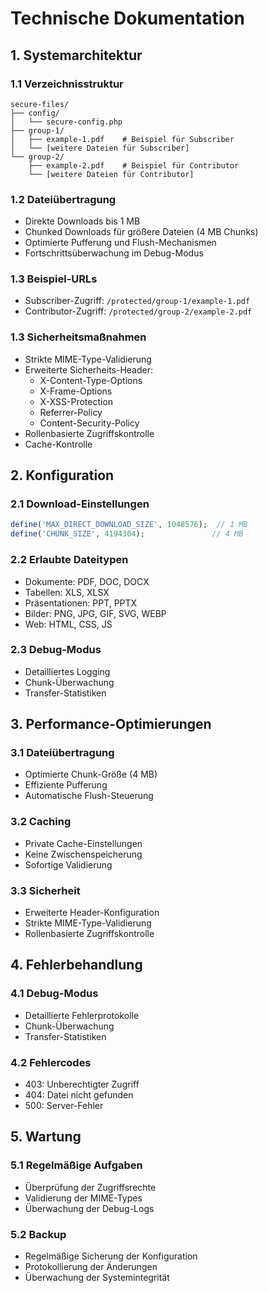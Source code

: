 # Technische Dokumentation

## 1. Systemarchitektur

### 1.1 Verzeichnisstruktur
```
secure-files/
├── config/
│   └── secure-config.php
├── group-1/
│   ├── example-1.pdf    # Beispiel für Subscriber
│   └── [weitere Dateien für Subscriber]
└── group-2/
    ├── example-2.pdf    # Beispiel für Contributor
    └── [weitere Dateien für Contributor]
```

### 1.2 Dateiübertragung
- Direkte Downloads bis 1 MB
- Chunked Downloads für größere Dateien (4 MB Chunks)
- Optimierte Pufferung und Flush-Mechanismen
- Fortschrittsüberwachung im Debug-Modus

### 1.3 Beispiel-URLs
- Subscriber-Zugriff: `/protected/group-1/example-1.pdf`
- Contributor-Zugriff: `/protected/group-2/example-2.pdf`

### 1.3 Sicherheitsmaßnahmen
- Strikte MIME-Type-Validierung
- Erweiterte Sicherheits-Header:
  - X-Content-Type-Options
  - X-Frame-Options
  - X-XSS-Protection
  - Referrer-Policy
  - Content-Security-Policy
- Rollenbasierte Zugriffskontrolle
- Cache-Kontrolle

## 2. Konfiguration

### 2.1 Download-Einstellungen
```php
define('MAX_DIRECT_DOWNLOAD_SIZE', 1048576);  // 1 MB
define('CHUNK_SIZE', 4194304);               // 4 MB
```

### 2.2 Erlaubte Dateitypen
- Dokumente: PDF, DOC, DOCX
- Tabellen: XLS, XLSX
- Präsentationen: PPT, PPTX
- Bilder: PNG, JPG, GIF, SVG, WEBP
- Web: HTML, CSS, JS

### 2.3 Debug-Modus
- Detailliertes Logging
- Chunk-Überwachung
- Transfer-Statistiken

## 3. Performance-Optimierungen

### 3.1 Dateiübertragung
- Optimierte Chunk-Größe (4 MB)
- Effiziente Pufferung
- Automatische Flush-Steuerung

### 3.2 Caching
- Private Cache-Einstellungen
- Keine Zwischenspeicherung
- Sofortige Validierung

### 3.3 Sicherheit
- Erweiterte Header-Konfiguration
- Strikte MIME-Type-Validierung
- Rollenbasierte Zugriffskontrolle

## 4. Fehlerbehandlung

### 4.1 Debug-Modus
- Detaillierte Fehlerprotokolle
- Chunk-Überwachung
- Transfer-Statistiken

### 4.2 Fehlercodes
- 403: Unberechtigter Zugriff
- 404: Datei nicht gefunden
- 500: Server-Fehler

## 5. Wartung

### 5.1 Regelmäßige Aufgaben
- Überprüfung der Zugriffsrechte
- Validierung der MIME-Types
- Überwachung der Debug-Logs

### 5.2 Backup
- Regelmäßige Sicherung der Konfiguration
- Protokollierung der Änderungen
- Überwachung der Systemintegrität 
